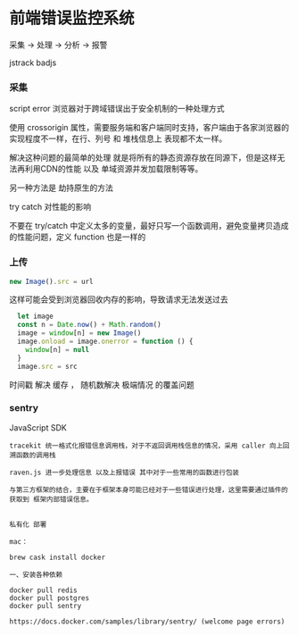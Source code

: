 # 前端错误监控系统

  采集 -> 处理 -> 分析 -> 报警

  jstrack
  badjs


### 采集

  script error 浏览器对于跨域错误出于安全机制的一种处理方式

  使用 crossorigin 属性，需要服务端和客户端同时支持，客户端由于各家浏览器的实现程度不一样，在行、列号 和  堆栈信息上 表现都不太一样。

  解决这种问题的最简单的处理 就是将所有的静态资源存放在同源下，但是这样无法再利用CDN的性能 以及 单域资源并发加载限制等等。

  另一种方法是 劫持原生的方法


  try catch 对性能的影响

  不要在 try/catch 中定义太多的变量，最好只写一个函数调用，避免变量拷贝造成的性能问题，定义 function 也是一样的


### 上传

  ```JavaScript
  new Image().src = url
```

  这样可能会受到浏览器回收内存的影响，导致请求无法发送过去

```JavaScript
  let image
  const n = Date.now() + Math.random()
  image = window[n] = new Image()
  image.onload = image.onerror = function () {
    window[n] = null
  }
  image.src = src
```

  时间戳 解决 缓存 ， 随机数解决 极端情况 的覆盖问题

### sentry

  JavaScript SDK 

    tracekit 统一格式化报错信息调用栈，对于不返回调用栈信息的情况，采用 caller 向上回溯函数的调用栈

    raven.js 进一步处理信息 以及上报错误 其中对于一些常用的函数进行包装

    与第三方框架的结合，主要在于框架本身可能已经对于一些错误进行处理，这里需要通过插件的获取到 框架内部错误信息。


    私有化 部署

    mac：

    brew cask install docker

    一、安装各种依赖

    docker pull redis
    docker pull postgres
    docker pull sentry

    https://docs.docker.com/samples/library/sentry/ (welcome page errors)